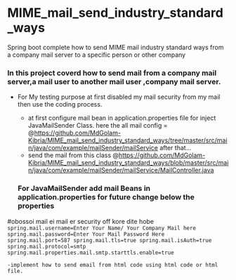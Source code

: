 # MIME_mail_send_industry_standard_ways
Spring boot complete how to send MIME mail industry standard ways from a company mail server to a specific person or other company


### In this project coverd how to send mail from a company mail server,a mail user to another mail user ,company mail server.


- For My testing purpose at first disabled my mail security from my mail then use the coding process.
    - at first configure mail bean in application.properties file for inject JavaMailSender Class.
    here the all mail config = @https://github.com/MdGolam-Kibria/MIME_mail_send_industry_standard_ways/tree/master/src/main/java/com/example/mailSender/mailService
    after that...
    - send the mail from this class @https://github.com/MdGolam-Kibria/MIME_mail_send_industry_standard_ways/blob/master/src/main/java/com/example/mailSender/mailService/MailController.java
    
   ### For <b>JavaMailSender</b> add mail <b>Beans</b> in application.properties for future change below the properties <br/>
    
#obossoi mail ei mail er security off kore dite hobe<br/>
`spring.mail.username=Enter Your Name/ Your Company Mail here
spring.mail.password=Enter Your Mail Password Here
spring.mail.port=587
spring.mail.tls=true
spring.mail.isAuth=true 
spring.mail.protocol=smtp
spring.mail.properties.mail.smtp.starttls.enable=true`
    
    -implement how to send email from html code using html code or html file.
